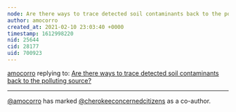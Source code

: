 ```yaml
---
node: Are there ways to trace detected soil contaminants back to the polluting source?
author: amocorro
created_at: 2021-02-10 23:03:40 +0000
timestamp: 1612998220
nid: 25644
cid: 28177
uid: 700923
---
```




[amocorro](../profile/amocorro) replying to: [Are there ways to trace detected soil contaminants back to the polluting source?](../notes/amocorro/02-10-2021/are-there-ways-to-trace-detected-soil-contaminants-back-to-the-polluting-source)

----
 [@amocorro](/profile/amocorro) has marked [@cherokeeconcernedcitizens](/profile/cherokeeconcernedcitizens) as a co-author. 